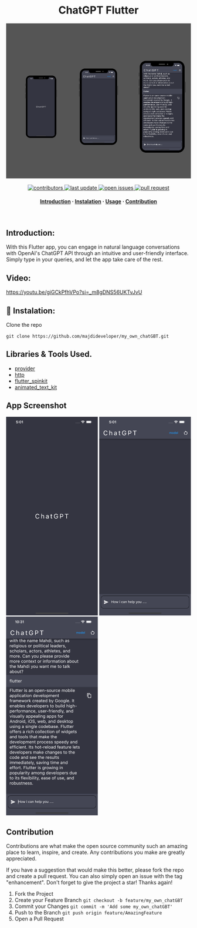 <div align="center">

  
  <h1>ChatGPT Flutter</h1>
  <img src="assets/images/bannerChatGBT.png" >
  
  
<!-- Badges -->
<p>
 
 <a href="https://github.com/majdideveloper/my_own_chatGBT/graphs/contributors">
    <img src="https://img.shields.io/github/contributors/majdideveloper/my_own_chatGBT" alt="contributors" />
  </a>
  <a href="">
    <img src="https://img.shields.io/github/last-commit/majdideveloper/my_own_chatGBT" alt="last update" />
  </a>
  <a href="https://github.com/majdideveloper/my_own_chatGBT/issues/">
    <img src="https://img.shields.io/github/issues/majdideveloper/my_own_chatGBT" alt="open issues" />
  </a>
  <a href="https://github.com/majdideveloper/my_own_chatGBT/pulls?q=is%3Apr+is%3Aclosed/">
    <img src="https://img.shields.io/github/issues-pr/cdnjs/cdnjs.svg?style=flat" alt="pull request" />
  </a>
</p>
   
<h4>
    <a href="https://github.com/majdideveloper/my_own_chatGBT/">Introduction</a>
  <span> · </span>
    <a href="https://github.com/majdideveloper/my_own_chatGBT">Instalation</a>
  <span> · </span>
    <a href="https://github.com/majdideveloper/my_own_chatGBT/issues/">Usage</a>
  <span> · </span>
    <a href="https://github.com/majdideveloper/my_own_chatGBT/issues/">Contribution</a>
  </h4>
</div>



<br />
<!-- Introduction-->



## Introduction:
With this Flutter app, you can engage in natural language conversations with OpenAI's ChatGPT API through an intuitive and user-friendly interface. Simply type in your queries, and let the app take care of the rest.

## Video:
https://youtu.be/giGCkPfhVPo?si=_m8gDNS56UKTvJvU





## :wrench: Instalation:
Clone the repo
```
git clone https://github.com/majdideveloper/my_own_chatGBT.git
```

## Libraries & Tools Used.
- [provider](https://pub.dev/packages/provider/install)
- [http](https://pub.dev/packages/http)
- [flutter_spinkit](https://pub.dev/packages/flutter_spinkit)
- [animated_text_kit](https://pub.dev/packages/animated_text_kit)


## App Screenshot
<img src="assets/images/s1.png" width="250"> <img src="assets/images/s2.png" width="250"> <img src="assets/images/s3.png" width="250">




## Contribution

Contributions are what make the open source community such an amazing place to learn, inspire, and create. Any contributions you make are greatly appreciated.

If you have a suggestion that would make this better, please fork the repo and create a pull request. You can also simply open an issue with the tag "enhancement". Don't forget to give the project a star! Thanks again!

  1. Fork the Project
  2. Create your Feature Branch ```git checkout -b feature/my_own_chatGBT```
  3. Commit your Changes ```git commit -m 'Add some my_own_chatGBT'```
  4. Push to the Branch ```git push origin feature/AmazingFeature```
  5. Open a Pull Request


